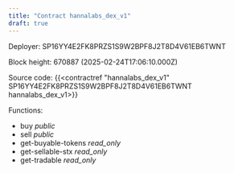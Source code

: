 ```yaml
---
title: "Contract hannalabs_dex_v1"
draft: true
---
```

Deployer: SP16YY4E2FK8PRZS1S9W2BPF8J2T8D4V61EB6TWNT


 



Block height: 670887 (2025-02-24T17:06:10.000Z)

Source code: {{<contractref "hannalabs_dex_v1" SP16YY4E2FK8PRZS1S9W2BPF8J2T8D4V61EB6TWNT hannalabs_dex_v1>}}

Functions:

* buy _public_
* sell _public_
* get-buyable-tokens _read_only_
* get-sellable-stx _read_only_
* get-tradable _read_only_
